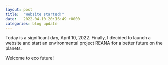 ```yaml
---
layout: post
title:  "Website started!"
date:   2022-04-10 20:16:49 +0000
categories: blog update
---
```

Today is a significant day, April 10, 2022. Finally, I decided to launch a website and start an environmental project REANA for a better future on the planets.

Welcome to eco future!
